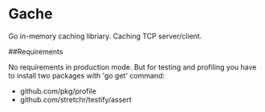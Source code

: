 # Gache

Go in-memory caching libriary. Caching TCP server/client.

##Requirements

No requirements in production mode. But for testing and profiling you have to
install two packages with 'go get' command:
 - github.com/pkg/profile
 - github.com/stretchr/testify/assert
